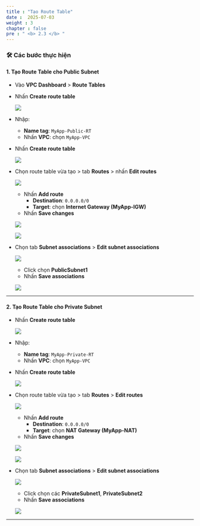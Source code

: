 ```yaml
---
title : "Tạo Route Table"
date :  2025-07-03
weight : 3
chapter : false
pre : " <b> 2.3 </b> "
---
```


### 🛠️ Các bước thực hiện

#### 1. Tạo Route Table cho Public Subnet

- Vào **VPC Dashboard** > **Route Tables**
- Nhấn **Create route table**

  ![](/images/2.3/0001.png) 
    
- Nhập:
  - **Name tag**: `MyApp-Public-RT`
  - Nhấn **VPC**: chọn `MyApp-VPC`
- Nhấn **Create route table**

  ![](/images/2.3/0002.png) 

- Chọn route table vừa tạo > tab **Routes** > nhấn **Edit routes**

  ![](/images/2.3/0003.png) 

  - Nhấn **Add route**
    - **Destination**: `0.0.0.0/0`
    - **Target**: chọn **Internet Gateway (MyApp-IGW)**
  - Nhấn **Save changes**

  ![](/images/2.3/0004.png) 

  ![](/images/2.3/0005.png) 

- Chọn tab **Subnet associations** > **Edit subnet associations**

  ![](/images/2.3/0006.png) 
    
  - Click chọn **PublicSubnet1**
  - Nhấn **Save associations**

  ![](/images/2.3/0007.png) 


---

#### 2. Tạo Route Table cho Private Subnet

- Nhấn **Create route table**

  ![](/images/2.3/0001.png) 

- Nhập:
  - **Name tag**: `MyApp-Private-RT`
  - Nhấn **VPC**: chọn `MyApp-VPC`
- Nhấn **Create route table**

  ![](/images/2.3/0008.png) 

- Chọn route table vừa tạo > tab **Routes** > **Edit routes**

  ![](/images/2.3/0009.png) 

  - Nhấn **Add route**
    - **Destination**: `0.0.0.0/0`
    - **Target**: chọn **NAT Gateway (MyApp-NAT)**
  - Nhấn **Save changes**

  ![](/images/2.3/0010.png) 

  ![](/images/2.3/0011.png) 

- Chọn tab **Subnet associations** > **Edit subnet associations**

  ![](/images/2.3/0012.png) 

  - Click chọn các **PrivateSubnet1**, **PrivateSubnet2**
  - Nhấn **Save associations**

  ![](/images/2.3/0013.png) 

---
